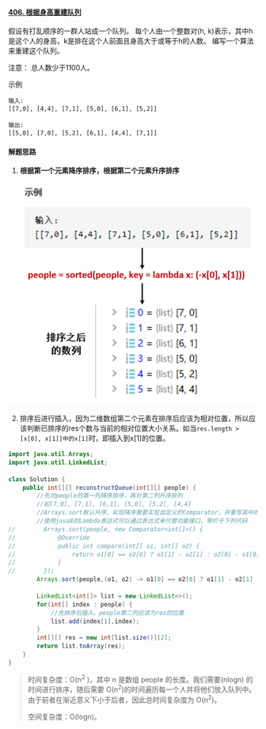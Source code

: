 #### [406. 根据身高重建队列](https://leetcode-cn.com/problems/queue-reconstruction-by-height/)

假设有打乱顺序的一群人站成一个队列。 每个人由一个整数对(h, k)表示，其中h是这个人的身高，k是排在这个人前面且身高大于或等于h的人数。 编写一个算法来重建这个队列。

注意：
总人数少于1100人。

示例

```
输入:
[[7,0], [4,4], [7,1], [5,0], [6,1], [5,2]]

输出:
[[5,0], [7,0], [5,2], [6,1], [4,4], [7,1]]
```

#### 解题思路

1. **根据第一个元素降序排序，根据第二个元素升序排序**

![image-20201119182141669](image-20201119182141669.png)

2. 排序后进行插入，因为二维数组第二个元素在排序后应该为相对位置，所以应该判断已排序的res个数与当前的相对位置大小关系。如当`res.length > [x[0], x[1]]中的x[1]`时，即插入到x[1]的位置。



```java
import java.util.Arrays;
import java.util.LinkedList;

class Solution {
    public int[][] reconstructQueue(int[][] people) {
        //先对people的第一列降序排序，再对第二列升序排列
        //如[7,0], [7,1], [6,1], [5,0], [5,2], [4,4]
        //Arrays.sort默认升序，实现降序需要实现自定义的Comparator，并重写其中的Compare()
        //使用java8的Lambda表达式可以通过表达式来代替功能接口，等价于下列代码
//        Arrays.sort(people, new Comparator<int[]>() {
//            @Override
//            public int compare(int[] o1, int[] o2) {
//                return o1[0] == o2[0] ? o1[1] - o2[1] : o2[0] - o1[0];
//            }
//        });
        Arrays.sort(people,(o1, o2) -> o1[0] == o2[0] ? o1[1] - o2[1] : o2[0] - o1[0]);

        LinkedList<int[]> list = new LinkedList<>();
        for(int[] index : people) {
            //先排序后插入，people第二列应该为res的位置
            list.add(index[1],index);
        }
        int[][] res = new int[list.size()][2];
        return list.toArray(res);
    }
}
```

> 时间复杂度：O(n<sup>2</sup> )，其中 n 是数组 people 的长度。我们需要(nlogn) 的时间进行排序，随后需要 O(n<sup>2</sup>)的时间遍历每一个人并将他们放入队列中。由于前者在渐近意义下小于后者，因此总时间复杂度为 O(n<sup>2</sup>)。
>
> 空间复杂度：O(logn)。
>